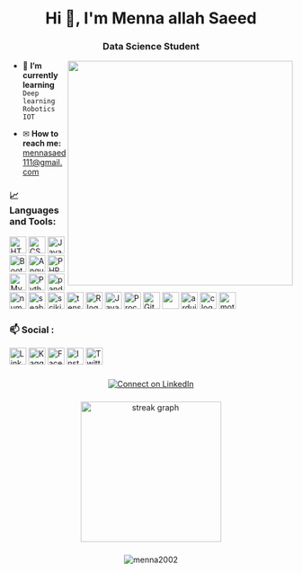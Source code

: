 <h1 align="center">Hi 👋, I'm Menna allah Saeed</h1>
<h3 align="center">Data Science Student</h3>

<img align="right" width='400' src="https://mir-s3-cdn-cf.behance.net/project_modules/max_1200/4283b367578677.5b3e5c21edefc.gif" />

- 🌱 **I’m currently learning** `Deep learning` `Robotics` `IOT`

- ✉ **How to reach me:** mennasaed111@gmail.com

### 📈 Languages and Tools:
[<img src="https://skillicons.dev/icons?i=html" alt="HTML5 logo" height="30">](https://developer.mozilla.org/en-US/docs/Web/HTML)
[<img src="https://skillicons.dev/icons?i=css" alt="CSS3 logo" height="30">](https://developer.mozilla.org/en-US/docs/Web/css)
[<img src="https://skillicons.dev/icons?i=js" alt="JavaScript logo" height="30">](https://developer.mozilla.org/en-US/docs/Web/javascript)
[<img src="https://skillicons.dev/icons?i=bootstrap" alt="Bootstrap logo" height="30">](https://getbootstrap.com/) 
[<img src="https://skillicons.dev/icons?i=angular" alt="Angular logo" height="30">](https://angular.dev/)
[<img src="https://skillicons.dev/icons?i=php" alt="PHP logo" height="30">](https://www.php.net/) 
[<img src="https://skillicons.dev/icons?i=mysql" alt="MySQL logo" height="30">](https://www.mysql.com/)
[<img src="https://skillicons.dev/icons?i=py" alt="Python logo" height="30">](https://www.python.org/)
[<img src="https://cdn.jsdelivr.net/gh/devicons/devicon/icons/pandas/pandas-original.svg" height="30" alt="pandas logo"/>](https://pandas.pydata.org/)
[<img src="https://cdn.jsdelivr.net/gh/devicons/devicon/icons/numpy/numpy-original.svg" height="30" alt="numpy logo"/>](https://numpy.org/)
[<img src="https://seaborn.pydata.org/_images/logo-mark-lightbg.svg" alt="seaborn" height="30">](https://seaborn.pydata.org/)
[<img src="https://upload.wikimedia.org/wikipedia/commons/0/05/Scikit_learn_logo_small.svg" alt="scikit_learn" height="30">](https://scikit-learn.org/stable/index.html)
[<img src="https://cdn.jsdelivr.net/gh/devicons/devicon/icons/tensorflow/tensorflow-original.svg" alt="tensorflow" height="30">](https://www.tensorflow.org/)
[<img src="https://skillicons.dev/icons?i=r" alt="R logo" height="30">](https://www.r-project.org/)
[<img src="https://skillicons.dev/icons?i=java" alt="Java logo" height="30">](https://www.java.com/en/)
[<img src="https://skillicons.dev/icons?i=processing" alt="Processing logo" height="30">](https://processing.org/)
[<img src="https://skillicons.dev/icons?i=git" alt="Git logo" height="30">](https://git-scm.com/)
[<img src="https://it.unlv.edu/sites/default/files/styles/250_width/public/sites/default/files/assets/software/logos/rapidminer_icon.png?itok=3h2OLfxw" height="30">](https://academy.rapidminer.com/)
[<img src="https://skillicons.dev/icons?i=arduino" height="30" alt="arduino logo"/>](https://www.arduino.cc/)
[<img src="https://skillicons.dev/icons?i=c" alt="c logo" height="30">](https://www.learn-c.org/)
[<img src="https://play-lh.googleusercontent.com/OeoH3mIwczf_JhX_b9WMR4383Gmw3t0BMEV292UKz4Bmm1DrmWEiQWVkSy5MF4G6vjx7" height="30" alt="mot logo"/>](https://learning.masterofthings.com)

### 📫 Social :
[<img src="https://skillicons.dev/icons?i=linkedin" alt="LinkedIn" height="30">](https://linkedin.com/in/menna2002) 
[<img src="https://cdn.jsdelivr.net/gh/devicons/devicon/icons/kaggle/kaggle-original.svg" alt="Kaggle" height="30">](https://kaggle.com/mennaallahsaed) 
[<img src="https://cdn.simpleicons.org/facebook/1877F2" alt="Facebook" height="30">](https://fb.com/100010387547953) 
[<img src="https://skillicons.dev/icons?i=instagram" alt="Instagram" height="30">](https://instagram.com/mennasaed111)
[<img src="https://skillicons.dev/icons?i=twitter" alt="Twitter" height="30">](https://twitter.com/mennasaed111) 

###
<p align="center">
  <a href="https://linkedin.com/in/menna2002" target="_blank">
    <img src="https://img.shields.io/badge/Connect%20on%20LinkedIn-%230A66C2.svg?style=for-the-badge&logo=linkedin&logoColor=white" alt="Connect on LinkedIn" />
  </a>
</p>

###
<div align="center">
  <img src="https://streak-stats.demolab.com?user=Menna2002&locale=en&mode=daily&theme=dracula&hide_border=false&border_radius=5&card_width=400" height="250" alt="streak graph" />
</div>

###
<div align="center">
<p> <img src="https://komarev.com/ghpvc/?username=menna2002&label=Profile%20views&color=0e75b6&style=flat" alt="menna2002" /> </p>
</div>
